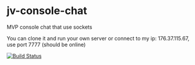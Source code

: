 # jv-console-chat
MVP console chat that use sockets

You can clone it and run your own server or connect to my ip: 176.37.115.67, use port 7777 (should be online)

[![Build Status](https://travis-ci.com/vztot/jv-console-chat.svg?branch=master)](https://travis-ci.com/vztot/jv-console-chat)
